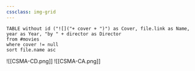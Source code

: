 ```yaml
---
cssclass: img-grid 
---
```

```datavie
TABLE without id ("![]("+ cover + ")") as Cover, file.link as Name, year as Year, "by " + director as Director
from #movies
where cover != null
sort file.name asc
```

![[CSMA-CD.png]]
![[CSMA-CA.png]]
